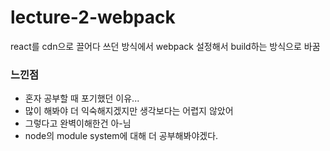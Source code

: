 # lecture-2-webpack
react를 cdn으로 끌어다 쓰던 방식에서 webpack 설정해서 build하는 방식으로 바꿈
<br />
### 느낀점
* 혼자 공부할 때 포기했던 이유...
* 많이 해봐야 더 익숙해지겠지만 생각보다는 어렵지 않았어
* 그렇다고 완벽이해한건 아-님
* node의 module system에 대해 더 공부해봐야겠다.